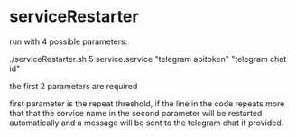 # serviceRestarter
run with 4 possible parameters:

./serviceRestarter.sh 5 service.service "telegram apitoken" "telegram chat id"

the first 2 parameters are required

first parameter is the repeat threshold, if the line in the code repeats more that that the service name in the second parameter will be restarted automatically and a message will be sent to the telegram chat if provided.

